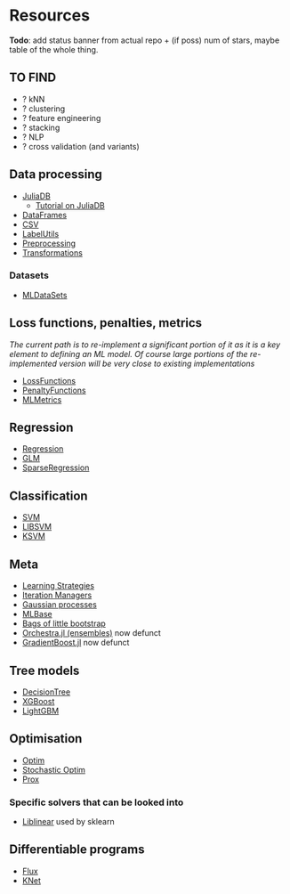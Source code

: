 # Resources

**Todo**: add status banner from actual repo + (if poss) num of stars, maybe table of the whole thing.

## TO FIND

* ? kNN
* ? clustering
* ? feature engineering
* ? stacking
* ? NLP
* ? cross validation (and variants)

## Data processing

* [JuliaDB](https://github.com/JuliaComputing/JuliaDB.jl)
    - [Tutorial on JuliaDB](https://github.com/piever/JuliaDBTutorial/blob/master/hflights.ipynb)
* [DataFrames](https://github.com/JuliaData/DataFrames.jl)
* [CSV](https://github.com/JuliaData/CSV.jl)
* [LabelUtils](https://github.com/JuliaML/MLLabelUtils.jl)
* [Preprocessing](https://github.com/JuliaML/MLPreprocessing.jl)
* [Transformations](https://github.com/JuliaML/Transformations.jl)

### Datasets

* [MLDataSets](https://github.com/JuliaML/MLDatasets.jl)

## Loss functions, penalties, metrics

_The current path is to re-implement a significant portion of it as it is a key element to defining an ML model. Of course large portions of the re-implemented version will be very close to existing implementations_

* [LossFunctions](https://github.com/JuliaML/LossFunctions.jl)
* [PenaltyFunctions](https://github.com/JuliaML/PenaltyFunctions.jl)
* [MLMetrics](https://github.com/JuliaML/MLMetrics.jl)

## Regression

* [Regression](https://github.com/lindahua/Regression.jl)
* [GLM](https://github.com/JuliaStats/GLM.jl)
* [SparseRegression](https://github.com/joshday/SparseRegression.jl)

## Classification

* [SVM](https://github.com/JuliaStats/SVM.jl)
* [LIBSVM](https://github.com/mpastell/LIBSVM.jl)
* [KSVM](https://github.com/Evizero/KSVM.jl)

## Meta

* [Learning Strategies](https://github.com/JuliaML/LearningStrategies.jl)
* [Iteration Managers](https://github.com/sglyon/IterationManagers.jl)
* [Gaussian processes](https://github.com/cstjean/ScikitLearn.jl/blob/master/examples/Gaussian_Processes_Julia.ipynb)
* [MLBase](https://github.com/JuliaStats/MLBase.jl)
* [Bags of little bootstrap](https://gist.github.com/jiahao/7033758)
* [Orchestra.jl (ensembles)](https://github.com/svs14/Orchestra.jl) now defunct
* [GradientBoost.jl](https://github.com/svs14/GradientBoost.jl) now defunct

## Tree models

* [DecisionTree](https://github.com/bensadeghi/DecisionTree.jl)
* [XGBoost](https://github.com/dmlc/XGBoost.jl)
* [LightGBM](https://github.com/Allardvm/LightGBM.jl)

## Optimisation

* [Optim](https://github.com/JuliaNLSolvers/Optim.jl)
* [Stochastic Optim](https://github.com/JuliaML/StochasticOptimization.jl)
* [Prox](https://github.com/JuliaML/Prox.jl)

### Specific solvers that can be looked into

* [Liblinear](https://github.com/cjlin1/liblinear) used by sklearn

## Differentiable programs

* [Flux](https://github.com/FluxML/Flux.jl)
* [KNet](https://github.com/denizyuret/Knet.jl)
